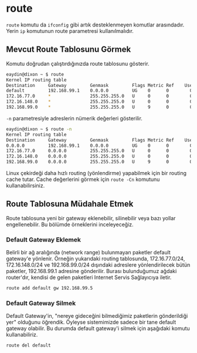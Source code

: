 # route

```route``` komutu da ```ifconfig``` gibi artık desteklenmeyen komutlar arasındadır. Yerin ```ip``` komutunun route parametresi kullanılmalıdır.

## Mevcut Route Tablosunu Görmek

Komutu doğrudan çalıştırdığınızda route tablosunu gösterir.

```bash
eaydin@dixon ~ $ route
Kernel IP routing table
Destination     Gateway         Genmask         Flags Metric Ref    Use Iface
default         192.168.99.1    0.0.0.0         UG    0      0        0 wlan0
172.16.77.0     *               255.255.255.0   U     0      0        0 vmnet1
172.16.148.0    *               255.255.255.0   U     0      0        0 vmnet8
192.168.99.0    *               255.255.255.0   U     9      0        0 wlan0
```

```-n``` parametresiyle adreslerin nümerik değerleri gösterilir.

```bash
eaydin@dixon ~ $ route -n
Kernel IP routing table
Destination     Gateway         Genmask         Flags Metric Ref    Use Iface
0.0.0.0         192.168.99.1    0.0.0.0         UG    0      0        0 wlan0
172.16.77.0     0.0.0.0         255.255.255.0   U     0      0        0 vmnet1
172.16.148.0    0.0.0.0         255.255.255.0   U     0      0        0 vmnet8
192.168.99.0    0.0.0.0         255.255.255.0   U     9      0        0 wlan0
```

Linux çekirdeği daha hızlı routing (yönlendirme) yapabilmek için bir routing cache tutar. Cache değerlerini görmek için ```route -Cn``` komutunu kullanabilirsiniz.

## Route Tablosuna Müdahale Etmek
Route tablosuna yeni bir gateway eklenebilir, silinebilir veya bazı yollar engellenebilir. Bu bölümde örneklerini inceleyeceğiz.

### Default Gateway Eklemek

Belirli bir ağ aralığında (network range) bulunmayan paketler default gateway'e yönlenir. Örneğin yukarıdaki routing tablosunda, 172.16.77.0/24, 172.16.148.0/24 ve 192.168.99.0/24 dışındaki adreslere yönlendirilecek bütün paketler, 192.168.99.1 adresine gönderilir. Burası bulunduğumuz ağdaki router'dır, kendisi de gelen paketleri Internet Servis Sağlayıcıya iletir.

```bash
route add default gw 192.168.99.5
```

### Default Gateway Silmek

Default Gateway'in, "nereye gideceğini bilmediğimiz paketlerin gönderildiği yer" olduğunu öğrendik. Öyleyse sistemimizde sadece bir tane default gateway olabilir. Bu durumda default gateway'i silmek için aşağıdaki komutu kullanabiliriz.

```bash
route del default
```
